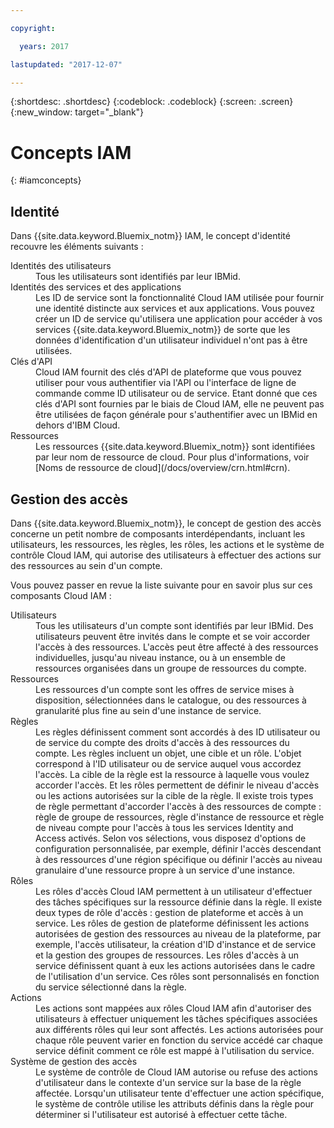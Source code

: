 ```yaml
---

copyright:

  years: 2017

lastupdated: "2017-12-07"

---
```


{:shortdesc: .shortdesc}
{:codeblock: .codeblock}
{:screen: .screen}
{:new_window: target="_blank"}

# Concepts IAM
{: #iamconcepts}

## Identité

Dans {{site.data.keyword.Bluemix_notm}} IAM, le concept d'identité recouvre les éléments suivants :

<dl>
<dt>Identités des utilisateurs</dt>
<dd>Tous les utilisateurs sont identifiés par leur IBMid.</dd>
<dt>Identités des services et des applications</dt>
<dd>Les ID de service sont la fonctionnalité Cloud IAM utilisée pour fournir une identité distincte aux services et aux applications. Vous pouvez créer un ID de service qu'utilisera une application pour accéder à vos services {{site.data.keyword.Bluemix_notm}} de sorte que les données d'identification d'un utilisateur individuel n'ont pas à être utilisées.</dd>
<dt>Clés d'API</dt>
<dd>Cloud IAM fournit des clés d'API de plateforme que vous pouvez utiliser pour vous authentifier via l'API ou l'interface de ligne de commande comme ID utilisateur ou de service. Etant donné que ces clés d'API sont fournies par le biais de Cloud IAM, elle ne peuvent pas être utilisées de façon générale pour s'authentifier avec un IBMid en dehors d'IBM Cloud. </dd>
<dt>Ressources</dt>
<dd>Les ressources {{site.data.keyword.Bluemix_notm}} sont identifiées par leur nom de ressource de cloud. Pour plus d'informations, voir [Noms de ressource de cloud](/docs/overview/crn.html#crn).</dd>
</dl>

## Gestion des accès

Dans {{site.data.keyword.Bluemix_notm}}, le concept de gestion des accès concerne un petit nombre de composants interdépendants, incluant les utilisateurs, les ressources, les règles, les rôles, les actions et le système de contrôle Cloud IAM, qui autorise des utilisateurs à effectuer des actions sur des ressources au sein d'un compte. 

Vous pouvez passer en revue la liste suivante pour en savoir plus sur ces composants Cloud IAM :

<dl>
<dt>Utilisateurs</dt>
<dd>Tous les utilisateurs d'un compte sont identifiés par leur IBMid. Des utilisateurs peuvent être invités dans le compte et se voir accorder l'accès à des ressources. L'accès peut être affecté à des ressources individuelles, jusqu'au niveau instance, ou à un ensemble de ressources organisées dans un groupe de ressources du compte.</dd>
<dt>Ressources</dt>
<dd>Les ressources d'un compte sont les offres de service mises à disposition, sélectionnées dans le catalogue, ou des ressources à granularité plus fine au sein d'une instance de service.</dd>
<dt>Règles</dt>
<dd>Les règles définissent comment sont accordés à des ID utilisateur ou de service du compte des droits d'accès à des ressources du compte. Les règles incluent un objet, une cible et un rôle. L'objet correspond à l'ID utilisateur ou de service auquel vous accordez l'accès. La cible de la règle est la ressource à laquelle vous voulez accorder l'accès. Et les rôles permettent de définir le niveau d'accès ou les actions autorisées sur la cible de la règle. Il existe trois types de règle permettant d'accorder l'accès à des ressources de compte : règle de groupe de ressources, règle d'instance de ressource et règle de niveau compte pour l'accès à tous les services Identity and Access activés. Selon vos sélections, vous disposez d'options de configuration personnalisée, par exemple, définir l'accès descendant à des ressources d'une région spécifique ou définir l'accès au niveau granulaire d'une ressource propre à un service d'une instance.</dd>
<dt>Rôles</dt>
<dd>Les rôles d'accès Cloud IAM permettent à un utilisateur d'effectuer des tâches spécifiques sur la ressource définie dans la règle. Il existe deux types de rôle d'accès : gestion de plateforme et accès à un service. Les rôles de gestion de plateforme définissent les actions autorisées de gestion des ressources au niveau de la plateforme, par exemple, l'accès utilisateur, la création d'ID d'instance et de service et la gestion des groupes de ressources. Les rôles d'accès à un service définissent quant à eux les actions autorisées dans le cadre de l'utilisation d'un service. Ces rôles sont personnalisés en fonction du service sélectionné dans la règle.</dd>
<dt>Actions</dt>
<dd>Les actions sont mappées aux rôles Cloud IAM afin d'autoriser des utilisateurs à effectuer uniquement les tâches spécifiques associées aux différents rôles qui leur sont affectés. Les actions autorisées pour chaque rôle peuvent varier en fonction du service accédé car chaque service définit comment ce rôle est mappé à l'utilisation du service. </dd>
<dt>Système de gestion des accès</dt>
<dd>Le système de contrôle de Cloud IAM autorise ou refuse des actions d'utilisateur dans le contexte d'un service sur la base de la règle affectée. Lorsqu'un utilisateur tente d'effectuer une action spécifique, le système de contrôle utilise les attributs définis dans la règle pour déterminer si l'utilisateur est autorisé à effectuer cette tâche.</dd>
</dl>






